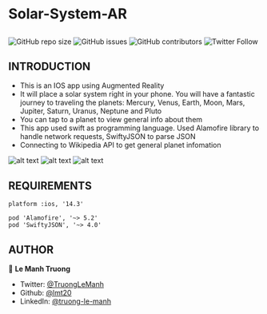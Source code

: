 # Solar-System-AR
## 
<!--- These are examples. See https://shields.io for others or to customize this set of shields. You might want to include dependencies, project status and licence info here --->
![GitHub repo size](https://img.shields.io/github/repo-size/lmt20/Solar-System-AR)
![GitHub issues](https://img.shields.io/github/issues/lmt20/Solar-System-AR)
![GitHub contributors](https://img.shields.io/github/contributors/lmt20/Solar-System-AR)
![Twitter Follow](https://img.shields.io/twitter/follow/TruongLeManh?style=social)

INTRODUCTION
------------
- This is an IOS app using Augmented Reality
- It will place a solar system right in your phone. You will have a fantastic journey to traveling the planets: Mercury, Venus, Earth, Moon, Mars, Jupiter, Saturn, Uranus, Neptune and Pluto
- You can tap to a planet to view general info about them 
- This app used swift as programming language. Used Alamofire library to handle network requests, SwiftyJSON to parse JSON
- Connecting to Wikipedia API to get general planet infomation

![alt text](https://github.com/lmt20/Images/blob/main/Solar%20System%20AR/IMG_6884.PNG)
![alt text](https://github.com/lmt20/Images/blob/main/Solar%20System%20AR/IMG_6885.PNG)
![alt text](https://github.com/lmt20/Images/blob/main/Solar%20System%20AR/IMG_6886.PNG)

REQUIREMENTS
------------
    platform :ios, '14.3'
    
    pod 'Alamofire', '~> 5.2'
    pod 'SwiftyJSON', '~> 4.0'

AUTHOR
-----------
👤 **Le Manh Truong**
* Twitter: [@TruongLeManh](https://twitter.com/TruongLeManh)
* Github: [@lmt20](https://github.com/lmt20)
* LinkedIn: [@truong-le-manh](https://www.linkedin.com/in/truong-le-manh/)

